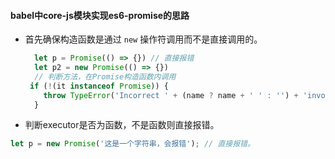 #### babel中core-js模块实现es6-promise的思路
- 首先确保构造函数是通过 `new` 操作符调用而不是直接调用的。
    ```js
      let p = Promise(() => {}) // 直接报错
      let p2 = new Promise(() => {})
      // 判断方法，在Promise构造函数内调用
     if (!(it instanceof Promise)) {
        throw TypeError('Incorrect ' + (name ? name + ' ' : '') + 'invocation');
      }
    ```
- 判断executor是否为函数，不是函数则直接报错。
```js
let p = new Promise('这是一个字符串，会报错'); // 直接报错。
```
